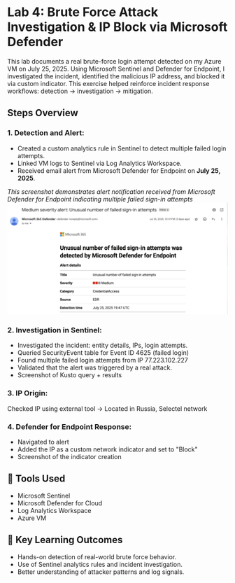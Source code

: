# Lab 4: Brute Force Attack Investigation & IP Block via Microsoft Defender

This lab documents a real brute-force login attempt detected on my Azure VM on July 25, 2025. Using Microsoft Sentinel and Defender for Endpoint, I investigated the incident, identified the malicious IP address, and blocked it via custom indicator. This exercise helped reinforce incident response workflows: detection → investigation → mitigation.

## Steps Overview
### 1. Detection and Alert:
- Created a custom analytics rule in Sentinel to detect multiple failed login attempts.
- Linked VM logs to Sentinel via Log Analytics Workspace.
- Received email alert from Microsoft Defender for Endpoint on **July 25, 2025**.

*This screenshot demonstrates alert notification received from Microsoft Defender for Endpoint indicating multiple failed sign-in attempts*
![Alert email](email-alert.png)

### 2. Investigation in Sentinel:
- Investigated the incident: entity details, IPs, login attempts.
- Queried SecurityEvent table for Event ID 4625 (failed login)
- Found multiple failed login attempts from IP 77.223.102.227
- Validated that the alert was triggered by a real attack.
- Screenshot of Kusto query + results

### 3. IP Origin:
Checked IP using external tool → Located in Russia, Selectel network

### 4. Defender for Endpoint Response:
- Navigated to alert
- Added the IP as a custom network indicator and set to "Block"
- Screenshot of the indicator creation

## 🔧 Tools Used
- Microsoft Sentinel
- Microsoft Defender for Cloud
- Log Analytics Workspace
- Azure VM

## 🧠 Key Learning Outcomes
- Hands-on detection of real-world brute force behavior.
- Use of Sentinel analytics rules and incident investigation.
- Better understanding of attacker patterns and log signals.
  
